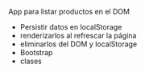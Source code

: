App para listar productos en el DOM
- Persistir datos en localStorage
- renderizarlos al refrescar la página
- eliminarlos del DOM y localStorage
- Bootstrap
- clases
